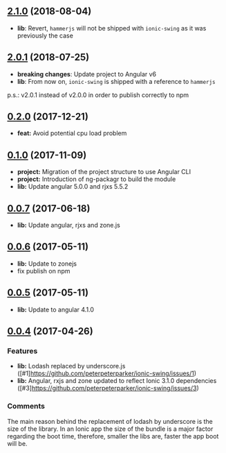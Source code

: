 <a name="2.1.0"></a>
## [2.1.0](https://github.com/peterpeterparker/ionic-swing/compare/v2.0.1...v2.1.0) (2018-08-04)
* **lib**: Revert, `hammerjs` will not be shipped with `ionic-swing` as it was previously the case

<a name="2.0.1"></a>
## [2.0.1](https://github.com/peterpeterparker/ionic-swing/compare/v0.2.0...v2.0.1) (2018-07-25)
* **breaking changes**: Update project to Angular v6
* **lib**: From now on, `ionic-swing` is shipped with a reference to `hammerjs`

p.s.: v2.0.1 instead of v2.0.0 in order to publish correctly to npm

<a name="0.2.0"></a>
## [0.2.0](https://github.com/peterpeterparker/ionic-swing/compare/v0.0.10...v0.2.0) (2017-12-21)
* **feat:** Avoid potential cpu load problem

<a name="0.1.0"></a>
## [0.1.0](https://github.com/peterpeterparker/ionic-swing/compare/v0.0.10...v0.1.0) (2017-11-09)
* **project:** Migration of the project structure to use Angular CLI
* **project:** Introduction of ng-packagr to build the module
* **lib:** Update angular 5.0.0 and rjxs 5.5.2

<a name="0.0.7"></a>
## [0.0.7](https://github.com/peterpeterparker/ionic-swing/compare/v0.0.6...v0.0.10) (2017-06-18)
* **lib:** Update angular, rjxs and zone.js

<a name="0.0.6"></a>
## [0.0.6](https://github.com/peterpeterparker/ionic-swing/compare/v0.0.5...v0.0.6) (2017-05-11)
* **lib:** Update to zonejs
* fix publish on npm

<a name="0.0.5"></a>
## [0.0.5](https://github.com/peterpeterparker/ionic-swing/compare/v0.0.4...v0.0.5) (2017-05-11)
* **lib:** Update to angular 4.1.0

<a name="0.0.4"></a>
## [0.0.4](https://github.com/peterpeterparker/ionic-swing/compare/v0.0.3...v0.0.4) (2017-04-26)

### Features

* **lib:** Lodash replaced by underscore.js ([#1]https://github.com/peterpeterparker/ionic-swing/issues/1)
* **lib:** Angular, rxjs and zone updated to reflect Ionic 3.1.0 dependencies ([#3]https://github.com/peterpeterparker/ionic-swing/issues/3)

### Comments

The main reason behind the replacement of lodash by underscore is the size of the library. In an Ionic app the size of the bundle is a major factor regarding the boot time, therefore, smaller the libs are, faster the app boot will be.
